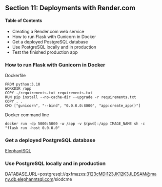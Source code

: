 ## Section 11: Deployments with Render.com

#### Table of Contents
- Creating a Render.com web service
- How to run Flask with Gunicorn in Docker
- Get a deployed PostgreSQL database
- Use PostgreSQL locally and in production
- Test the finished production app


### How to run Flask with Gunicorn in Docker
Dockerfile
```docker
FROM python:3.10
WORKDIR /app
COPY ./requirements.txt requirements.txt
RUN pip install --no-cache-dir --upgrade -r requirements.txt
COPY . .
CMD ["gunicorn", "--bind", "0.0.0.0:8000", "app:create_app()"]
```
Docker command line
```
docker run -dp 5000:5000 -w /app -v $(pwd):/app IMAGE_NAME sh -c "flask run -host 0.0.0.0"
```


### Get a deployed PostgreSQL database
[ElephantSQL](https://www.elephantsql.com/)

### Use PostgreSQL locally and in production

DATABASE_URL=postgresql://qxfmazxs:3123cMDI123JK12K3JLDSAM@many.db.elephanntsql.com/siodcme 